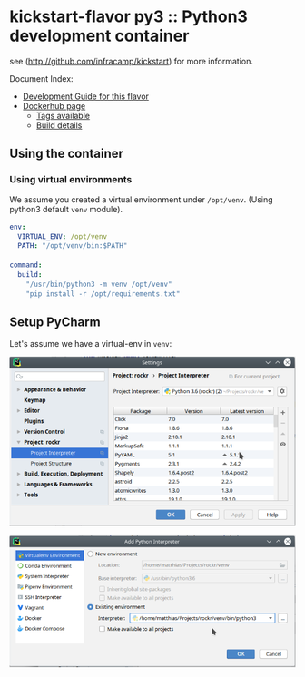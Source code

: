 
# kickstart-flavor py3 :: Python3 development container

see (http://github.com/infracamp/kickstart) for more information.

Document Index:

- [Development Guide for this flavor](DEVELOPMENT.md)
- [Dockerhub page](https://hub.docker.com/r/infracamp/kickstart-flavor-py3/)
    - [Tags available](https://hub.docker.com/r/infracamp/kickstart-flavor-py3/tags/)
    - [Build details](https://hub.docker.com/r/infracamp/kickstart-flavor-py3/builds/)


## Using the container


### Using virtual environments

We assume you created a virtual environment under `/opt/venv`. (Using python3 default `venv` module).

```yaml
env:
  VIRTUAL_ENV: /opt/venv
  PATH: "/opt/venv/bin:$PATH"

command:
  build:
    "/usr/bin/python3 -m venv /opt/venv"
    "pip install -r /opt/requirements.txt"
```


## Setup PyCharm

Let's assume we have a virtual-env in `venv`:

![Project Setup](doc/pycharm-interpreter-settings.png)

![Project Setup](doc/pycharm-interpreter-add-venv.png)






